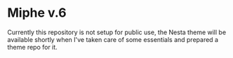 # Miphe v.6

Currently this repository is not setup for public use, the Nesta theme will be available shortly when I've taken care of some essentials and prepared a theme repo for it.
